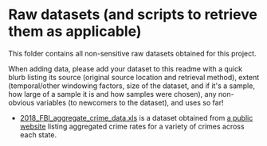 # Raw datasets (and scripts to retrieve them as applicable)

This folder contains all non-sensitive raw datasets obtained for this project. 

When adding data, please add your dataset to this readme with a quick blurb listing its source (original source location and retrieval method), extent (temporal/other windowing factors, size of the dataset, and if it's a sample, how large of a sample it is and how samples were chosen), any non-obvious variables (to newcomers to the dataset), and uses so far!

* [2018_FBI_aggregate_crime_data.xls](2018_FBI_aggregate_crime_data.xls) is a dataset obtained from [a public website](https://ucr.fbi.gov/crime-in-the-u.s/2018/crime-in-the-u.s.-2018/tables/table-69) listing aggregated crime rates for a variety of crimes across each state.
